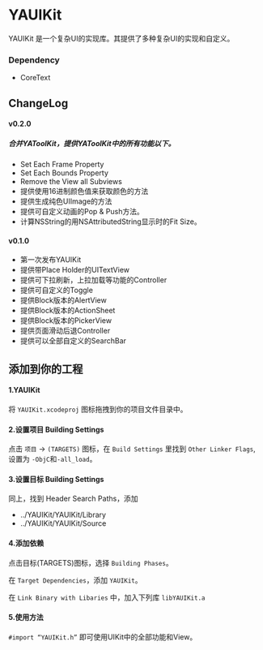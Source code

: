YAUIKit
=======

YAUIKit 是一个复杂UI的实现库。其提供了多种复杂UI的实现和自定义。

### Dependency

- CoreText

## ChangeLog

#### v0.2.0
##### 合并YAToolKit，提供YAToolKit中的所有功能以下。
- Set Each Frame Property
- Set Each Bounds Property
- Remove the View all Subviews
- 提供使用16进制颜色值来获取颜色的方法
- 提供生成纯色UIImage的方法
- 提供可自定义动画的Pop & Push方法。
- 计算NSString的用NSAttributedString显示时的Fit Size。

#### v0.1.0

- 第一次发布YAUIKit
- 提供带Place Holder的UITextView
- 提供可下拉刷新，上拉加载等功能的Controller
- 提供可自定义的Toggle
- 提供Block版本的AlertView
- 提供Block版本的ActionSheet
- 提供Block版本的PickerView
- 提供页面滑动后退Controller
- 提供可以全部自定义的SearchBar

## 添加到你的工程
#### 1.YAUIKit

将 `YAUIKit.xcodeproj` 图标拖拽到你的项目文件目录中。

#### 2.设置项目 Building Settings

点击 `项目` -> `(TARGETS)` 图标，在 `Build Settings` 里找到 `Other Linker Flags`, 设置为 `-ObjC`和`-all_load`。

#### 3.设置目标 Building Settings

同上，找到 Header Search Paths，添加

* ../YAUIKit/YAUIKit/Library
* ../YAUIKit/YAUIKit/Source

#### 4.添加依赖

点击目标(TARGETS)图标，选择 `Building Phases`。

在 `Target Dependencies`，添加 `YAUIKit`。

在 `Link Binary with Libaries` 中，加入下列库 `libYAUIKit.a`

#### 5.使用方法

`#import “YAUIKit.h”` 即可使用UIKit中的全部功能和View。

